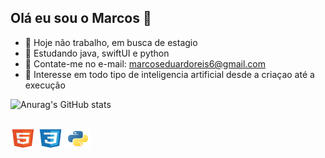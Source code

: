 ## Olá eu sou o Marcos  👋

- 🔭 Hoje não trabalho, em busca de estagio 
- 🌱 Estudando java, swiftUI e python
- 👯 Contate-me no e-mail: marcoseduardoreis6@gmail.com
- 💬 Interesse em todo tipo de inteligencia artificial desde a criaçao até a execução


![Anurag's GitHub stats](https://github-readme-stats.vercel.app/api?username=Reizx77&theme=dark&show_icons=true)
<div style="display: inline_block"><br>
  <img align="center" alt="Rafa-HTML" height="30" width="40" src="https://raw.githubusercontent.com/devicons/devicon/master/icons/html5/html5-original.svg">
  <img align="center" alt="Rafa-CSS" height="30" width="40" src="https://raw.githubusercontent.com/devicons/devicon/master/icons/css3/css3-original.svg">
  <img align="center" alt="Rafa-Python" height="30" width="40" src="https://raw.githubusercontent.com/devicons/devicon/master/icons/python/python-original.svg">
</div>
